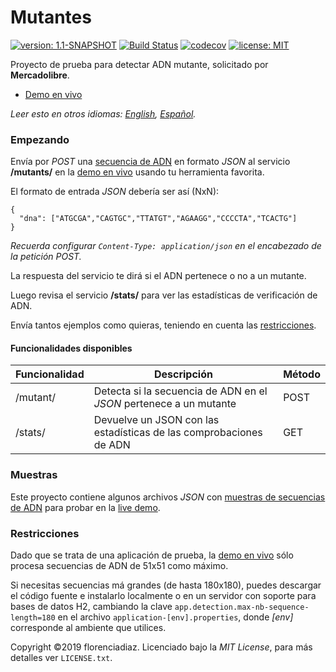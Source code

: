# Mutantes
[![version: 1.1-SNAPSHOT](https://img.shields.io/badge/version-1.1-orange.svg)](https://github.com/florenciadiaz/mutants/tree/master)
[![Build Status](https://travis-ci.com/florenciadiaz/mutants.svg?token=Ge3CQrgSPTiaZowMpjFM&branch=master)](https://travis-ci.com/florenciadiaz/mutants)
[![codecov](https://codecov.io/gh/florenciadiaz/mutants/branch/master/graph/badge.svg?token=6HmSxqkGop)](https://codecov.io/gh/florenciadiaz/mutants)
[![license: MIT](https://img.shields.io/badge/license-MIT-yellow.svg)](https://opensource.org/licenses/MIT)

Proyecto de prueba para detectar ADN mutante, solicitado por **Mercadolibre**. 

* [Demo en vivo](https://meli-mutants-test.herokuapp.com)

*Leer esto en otros idiomas: [English](README.md), [Español](README.es.md).*
 
### Empezando

Env&iacute;a por _POST_ una [secuencia de ADN](#muestras) en formato _JSON_ al servicio **/mutants/** en la [demo en vivo](https://meli-mutants-test.herokuapp.com) usando tu herramienta favorita.

El formato de entrada _JSON_ debería ser as&iacute; (NxN):  
```
{
  "dna": ["ATGCGA","CAGTGC","TTATGT","AGAAGG","CCCCTA","TCACTG"]
}
```
*Recuerda configurar ```Content-Type: application/json``` en el encabezado de la petici&oacute;n POST.*

La respuesta del servicio te dir&aacute; si el ADN pertenece o no a un mutante.

Luego revisa el servicio **/stats/** para ver las estad&iacute;sticas de verificaci&oacute;n de ADN.

Env&iacute;a tantos ejemplos como quieras, teniendo en cuenta las [restricciones](#restricciones).

#### Funcionalidades disponibles

| Funcionalidad  | Descripci&oacute;n                                                   | M&eacute;todo       |
|----------------|----------------------------------------------------------------------|--------------|
| /mutant/       | Detecta si la secuencia de ADN en el _JSON_ pertenece a un mutante   |     POST     |
| /stats/        | Devuelve un JSON con las estadísticas de las comprobaciones de ADN   |     GET      |

### Muestras
Este proyecto contiene algunos archivos _JSON_ con [muestras de secuencias de ADN](https://github.com/florenciadiaz/mutants/tree/master/src/test/resources/samples/integration) para probar en la [live demo](https://meli-mutants-test.herokuapp.com). 

### Restricciones
Dado que se trata de una aplicación de prueba, la [demo en vivo](https://meli-mutants-test.herokuapp.com) sólo procesa secuencias de ADN de 51x51 como máximo.

Si necesitas secuencias m&aacute; grandes (de hasta 180x180), puedes descargar el c&oacute;digo fuente e instalarlo localmente o en un servidor con soporte para bases de datos H2, 
cambiando la clave ```app.detection.max-nb-sequence-length=180``` en el archivo `application-[env].properties`, donde _[env]_ corresponde al ambiente que utilices.



Copyright &copy;2019 florenciadiaz. Licenciado bajo la _MIT License_, para m&aacute;s detalles ver `LICENSE.txt`.